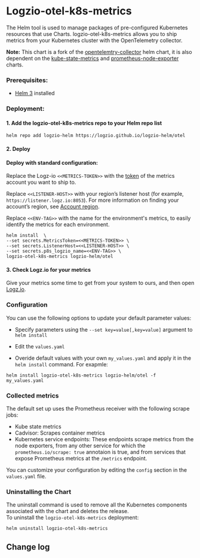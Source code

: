 
# Logzio-otel-k8s-metrics

The Helm tool is used to manage packages of pre-configured Kubernetes resources that use Charts.
logzio-otel-k8s-metrics allows you to ship metrics from your Kubernetes cluster with the OpenTelemetry collector.

**Note:** This chart is a fork of the [opentelemtry-collector](https://github.com/open-telemetry/opentelemetry-helm-charts/tree/main/charts/opentelemetry-collector) helm chart, it is also dependent on the [kube-state-metrics](https://github.com/kubernetes/kube-state-metrics/tree/master/charts/kube-state-metrics) and [prometheus-node-exporter](https://github.com/helm/charts/tree/master/stable/prometheus-node-exporter) charts.

### Prerequisites:
* [Helm 3](https://helm.sh/docs/intro/install/) installed


### Deployment:

#### 1. Add the logzio-otel-k8s-metrics repo to your Helm repo list

```shell
helm repo add logzio-helm https://logzio.github.io/logzio-helm/otel
```

#### 2. Deploy


#### Deploy with standard configuration:  

Replace the Logz-io `<<METRICS-TOKEN>>` with the [token](https://app.logz.io/#/dashboard/settings/general) of the metrics account you want to ship to.

Replace `<<LISTENER-HOST>>` with your region’s listener host (for example, `https://listener.logz.io:8053`). For more information on finding your account’s region, see [Account region](https://docs.logz.io/user-guide/accounts/account-region.html).

Replace `<<ENV-TAG>>` with the name for the environment's metrics, to easily identify the metrics for each environment.

```
helm install  \
--set secrets.MetricsToken=<<METRICS-TOKEN>> \
--set secrets.ListenerHost=<<LISTENER-HOST>> \
--set secrets.p8s_logzio_name=<<ENV-TAG>> \
logzio-otel-k8s-metrics logzio-helm/otel
```

#### 3. Check Logz.io for your metrics

Give your metrics some time to get from your system to ours, and then open [Logz.io](https://app.logz.io/).


### Configuration

You can use the following options to update your default parameter values: 

* Specify parameters using the `--set key=value[,key=value]` argument to `helm install`

* Edit the `values.yaml`

* Overide default values with your own `my_values.yaml` and apply it in the `helm install` command. For exapmle:

```
helm install logzio-otel-k8s-metrics logzio-helm/otel -f my_values.yaml
```

### Collected metrics

The default set up uses the Prometheus receiver with the following scrape jobs:
* Kube state metrics
* Cadvisor: Scrapes container metrics
* Kubernetes service endpoints: These endpoints scrape metrics from the node exporters, from any other service for which the `prometheus.io/scrape: true` annotaion is true, and from services that expose Prometheus metrics at the `/metrics` endpoint.

You can customize your configuration by editing the `config` section in the `values.yaml` file.

### Uninstalling the Chart

The uninstall command is used to remove all the Kubernetes components associated with the chart and deletes the release.  
To uninstall the `logzio-otel-k8s-metrics` deployment:

```shell
helm uninstall logzio-otel-k8s-metrics
```


## Change log
